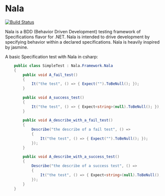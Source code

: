 # Nala 

[![Build Status](https://travis-ci.org/seymourpoler/Nala.svg?branch=master)](https://travis-ci.org/seymourpoler/Nala)

Nala is a BDD (Behavior Driven Development) testing framework of Specifications
flavor for .NET. Nala is intended to drive development by specifying behavior within
a declared specifications. Nala is heavily inspired by jasmine.

A basic Specification test with Nala in csharp:

```csharp
    public class SimpleTest : Nala.Framework.Nala
    {
        public void A_fail_test()
        {
            It("the test", () => { Expect("").ToBeNull(); });
        }
        
        public void A_success_test()
        {
            It("the test", () => { Expect<string>(null).ToBeNull(); });
        }
        
        public void A_describe_with_a_fail_test()
        {
            Describe("the describe of a fail test", () =>
            {
                It("the test", () => { Expect("").ToBeNull(); }); 
            });
        }
        
        public void A_describe_with_a_success_test()
        {
            Describe("the describe of a success test", () =>
            {
                It("the test", () => { Expect<string>(null).ToBeNull(); }); 
            });
        }
    }
```
